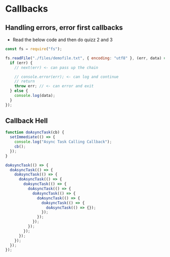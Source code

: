 # Callbacks

<!-- 🤔🤔🤔🤔🤔 QUIZ 1 🤔🤔🤔🤔🤔 -->

## Handling errors, error first callbacks

* Read the below code and then do quizz 2 and 3

```js
const fs = require("fs");

fs.readFile("./files/demofile.txt", { encoding: "utf8" }, (err, data) => {
  if (err) {
    // next(err) <- can pass up the chain

    // console.error(err); <- can log and continue
    // return
    throw err; // <- can error and exit
  } else {
    console.log(data);
  }
});
```

<!-- 🤔🤔🤔🤔🤔 QUIZ 2 + 3 🤔🤔🤔🤔🤔 -->

## Callback Hell

```js
function doAsyncTask(cb) {
  setImmediate(() => {
    console.log("Async Task Calling Callback");
    cb();
  });
}

doAsyncTask(() => {
  doAsyncTask(() => {
    doAsyncTask(() => {
      doAsyncTask(() => {
        doAsyncTask(() => {
          doAsyncTask(() => {
            doAsyncTask(() => {
              doAsyncTask(() => {
                doAsyncTask(() => {
                  doAsyncTask(() => {});
                });
              });
            });
          });
        });
      });
    });
  });
});
```
